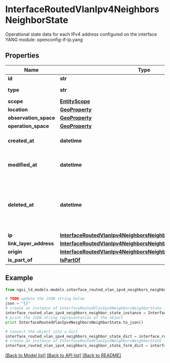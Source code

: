 # InterfaceRoutedVlanIpv4NeighborsNeighborState

Operational state data for each IPv4 address configured on the interface  YANG module: openconfig-if-ip.yang 

## Properties

Name | Type | Description | Notes
------------ | ------------- | ------------- | -------------
**id** | **str** | Entity id.  | [optional] 
**type** | **str** | NGSI-LD Entity identifier. It has to be InterfaceRoutedVlanIpv4NeighborsNeighborState. | [default to 'InterfaceRoutedVlanIpv4NeighborsNeighborState']
**scope** | [**EntityScope**](EntityScope.md) |  | [optional] 
**location** | [**GeoProperty**](GeoProperty.md) |  | [optional] 
**observation_space** | [**GeoProperty**](GeoProperty.md) |  | [optional] 
**operation_space** | [**GeoProperty**](GeoProperty.md) |  | [optional] 
**created_at** | **datetime** | Is defined as the temporal Property at which the Entity, Property or Relationship was entered into an NGSI-LD system.  | [optional] [readonly] 
**modified_at** | **datetime** | Is defined as the temporal Property at which the Entity, Property or Relationship was last modified in an NGSI-LD system, e.g. in order to correct a previously entered incorrect value.  | [optional] [readonly] 
**deleted_at** | **datetime** | Is defined as the temporal Property at which the Entity, Property or Relationship was deleted from an NGSI-LD system.  Entity deletion timestamp. See clause 4.8 It is only used in notifications reporting deletions and in the Temporal Representation of Entities (clause 4.5.6), Properties (clause 4.5.7), Relationships (clause 4.5.8) and LanguageProperties (clause 5.2.32).  | [optional] [readonly] 
**ip** | [**InterfaceRoutedVlanIpv4NeighborsNeighborStateIp**](InterfaceRoutedVlanIpv4NeighborsNeighborStateIp.md) |  | [optional] 
**link_layer_address** | [**InterfaceRoutedVlanIpv4NeighborsNeighborStateLinkLayerAddress**](InterfaceRoutedVlanIpv4NeighborsNeighborStateLinkLayerAddress.md) |  | 
**origin** | [**InterfaceRoutedVlanIpv4NeighborsNeighborStateOrigin**](InterfaceRoutedVlanIpv4NeighborsNeighborStateOrigin.md) |  | [optional] 
**is_part_of** | [**IsPartOf**](IsPartOf.md) |  | 

## Example

```python
from ngsi_ld_models.models.interface_routed_vlan_ipv4_neighbors_neighbor_state import InterfaceRoutedVlanIpv4NeighborsNeighborState

# TODO update the JSON string below
json = "{}"
# create an instance of InterfaceRoutedVlanIpv4NeighborsNeighborState from a JSON string
interface_routed_vlan_ipv4_neighbors_neighbor_state_instance = InterfaceRoutedVlanIpv4NeighborsNeighborState.from_json(json)
# print the JSON string representation of the object
print InterfaceRoutedVlanIpv4NeighborsNeighborState.to_json()

# convert the object into a dict
interface_routed_vlan_ipv4_neighbors_neighbor_state_dict = interface_routed_vlan_ipv4_neighbors_neighbor_state_instance.to_dict()
# create an instance of InterfaceRoutedVlanIpv4NeighborsNeighborState from a dict
interface_routed_vlan_ipv4_neighbors_neighbor_state_form_dict = interface_routed_vlan_ipv4_neighbors_neighbor_state.from_dict(interface_routed_vlan_ipv4_neighbors_neighbor_state_dict)
```
[[Back to Model list]](../README.md#documentation-for-models) [[Back to API list]](../README.md#documentation-for-api-endpoints) [[Back to README]](../README.md)


